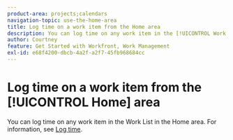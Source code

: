 ```yaml
---
product-area: projects;calendars
navigation-topic: use-the-home-area
title: Log time on a work item from the Home area
description: You can log time on any work item in the [!UICONTROL Work List] in the [!UICONTROL Home] area. For information, see the [!UICONTROL Home] section in the article Log time.
author: Courtney
feature: Get Started with Workfront, Work Management
exl-id: e68f4200-dbcb-4a2f-a2f7-45fb968684cc
---
```

# Log time on a work item from the [!UICONTROL Home] area

You can log time on any work item in the Work List in the Home area. For information, see [Log time](/help/quicksilver/timesheets/create-and-manage-timesheets/log-time.md).

